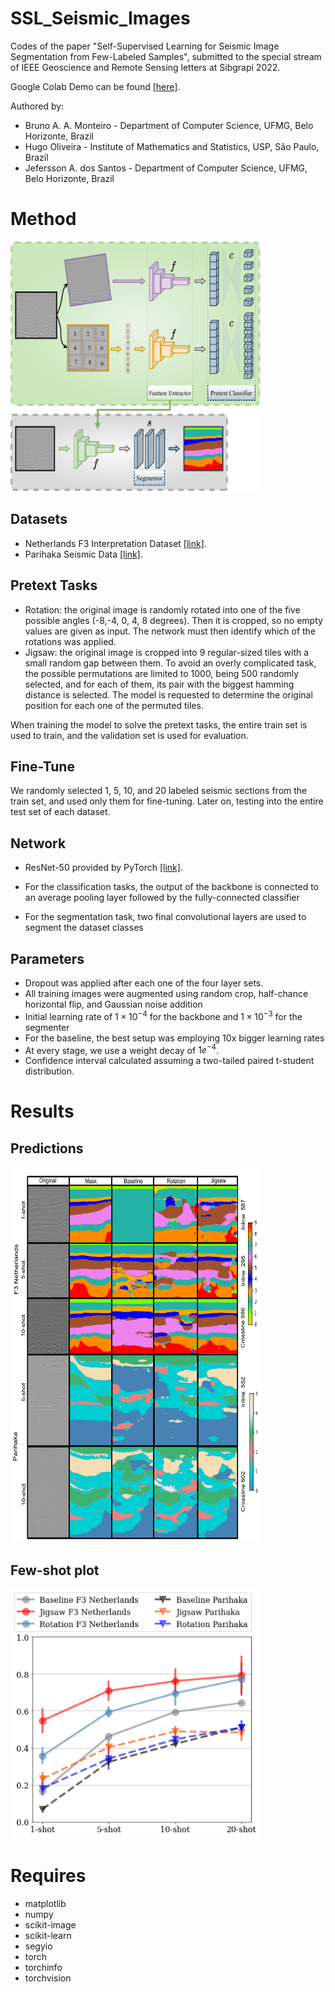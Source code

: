 # SSL_Seismic_Images

Codes of the paper "Self-Supervised Learning for Seismic Image Segmentation from Few-Labeled Samples", submitted to the special stream of IEEE Geoscience and Remote Sensing letters at Sibgrapi 2022.

Google Colab Demo can be found [[here]](https://colab.research.google.com/drive/1CS5itL_a_Ojwn0Pbuy_c4YDh9u20U57_?authuser=2).

Authored by:
* Bruno A. A. Monteiro - Department of Computer Science, UFMG, Belo Horizonte, Brazil
* Hugo Oliveira - Institute of Mathematics and Statistics, USP, São Paulo, Brazil
* Jefersson A. dos Santos - Department of Computer Science, UFMG, Belo Horizonte, Brazil

# Method

<img src="https://github.com/brunoaugustoam/SSL_Seismic_Images/blob/main/imgs/method.png" width="400" height="400">



## Datasets
 * Netherlands F3 Interpretation Dataset [[link]](https://zenodo.org/record/1471548\#.Yf0Y3-rMKrx). 
 * Parihaka Seismic Data [[link]](https://public.3.basecamp.com/p/JyT276MM7krjYrMoLqLQ6xST). 

## Pretext Tasks
 * Rotation: the original image is randomly rotated into one of the five possible angles (-8,-4, 0, 4, 8 degrees). Then it is cropped, so no empty values are given as input. The network must then identify which of the rotations was applied. 
 * Jigsaw: the original image is cropped into 9 regular-sized tiles with a small random gap between them. To avoid an overly complicated task, the possible permutations are limited to 1000, being 500 randomly selected, and for each of them, its pair with the biggest hamming distance is selected. The model is requested to determine the original position for each one of the permuted tiles. 

When training the model to solve the pretext tasks, the entire train set is used to train, and the validation set is used for evaluation. 

## Fine-Tune

We randomly selected 1, 5, 10, and 20 labeled seismic sections from the train set, and used only them for fine-tuning. Later on, testing into the entire test set of each dataset.

## Network

* ResNet-50 provided by PyTorch [[link]](https://pytorch.org/vision/0.8/_modules/torchvision/models/resnet.html).

* For the classification tasks, the output of the backbone is connected to an average pooling layer followed by the fully-connected classifier
* For the segmentation task, two final convolutional layers are used to segment the dataset classes

## Parameters 
- Dropout was applied after each one of the four layer sets. 
- All training images were augmented using random crop, half-chance horizontal flip, and Gaussian noise addition
- Initial learning rate of $1 \times 10^{-4}$ for the backbone and $1 \times 10^{-3}$ for the segmenter
- For the baseline, the best setup was employing 10x bigger learning rates
- At every stage, we use a weight decay of $1e^{-4}$. 
- Confidence interval calculated assuming a two-tailed paired t-student distribution.

# Results

## Predictions
<img src="https://github.com/brunoaugustoam/SSL_Seismic_Images/blob/main/imgs/predictions.png" width="400" height="600">

## Few-shot plot
<img src="https://github.com/brunoaugustoam/SSL_Seismic_Images/blob/main/imgs/grafs.png" width="400" height="400">

# Requires 
- matplotlib
- numpy
- scikit-image
- scikit-learn
- segyio
- torch
- torchinfo
- torchvision
